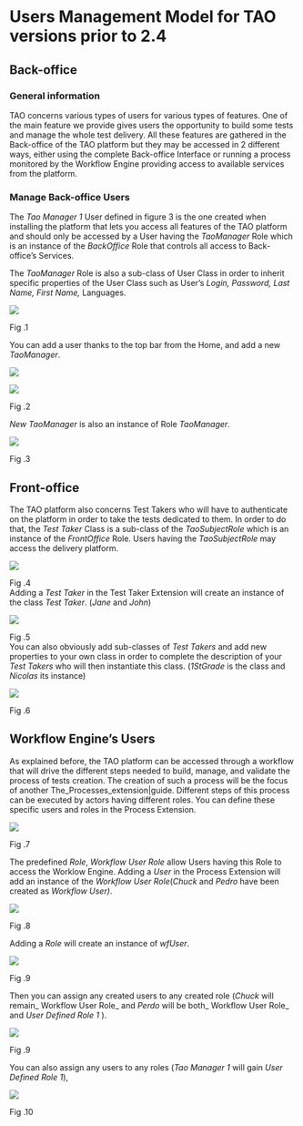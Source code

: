 <!--
created_at: '2011-03-17 15:21:34'
updated_at: '2013-03-13 13:00:17'
authors:
    - 'Jérôme Bogaerts'
tags:
    - 'Users Management Model'
-->

Users Management Model for TAO versions prior to 2.4
====================================================



Back-office
-----------

### General information

TAO concerns various types of users for various types of features. One of the main feature we provide gives users the opportunity to build some tests and manage the whole test delivery. All these features are gathered in the Back-office of the TAO platform but they may be accessed in 2 different ways, either using the complete Back-office Interface or running a process monitored by the Workflow Engine providing access to available services from the platform.

### Manage Back-office Users

The *Tao Manager 1* User defined in figure 3 is the one created when installing the platform that lets you access all features of the TAO platform and should only be accessed by a User having the *TaoManager* Role which is an instance of the *BackOffice* Role that controls all access to Back-office’s Services.<br/>

The *TaoManager* Role is also a sub-class of User Class in order to inherit specific properties of the User Class such as User’s *Login, Password, Last Name, First Name,* Languages.

![](http://forge.taotesting.com/attachments/277/role-whtoutInst.png)<br/>

Fig .1

You can add a user thanks to the top bar from the Home, and add a new *TaoManager*.

![](http://forge.taotesting.com/attachments/281/CompleteInterface.png)<br/>

![](http://forge.taotesting.com/attachments/282/AddUser2.png)<br/>

Fig .2

*New TaoManager* is also an instance of Role *TaoManager*.

![](http://forge.taotesting.com/attachments/284/role-addingNewManager.png)<br/>

Fig .3

Front-office
------------

The TAO platform also concerns Test Takers who will have to authenticate on the platform in order to take the tests dedicated to them. In order to do that, the *Test Taker* Class is a sub-class of the *TaoSubjectRole* which is an instance of the *FrontOffice* Role. Users having the *TaoSubjectRole* may access the delivery platform.

![](http://forge.taotesting.com/attachments/285/addTestTaker.png)<br/>

Fig .4\
Adding a *Test Taker* in the Test Taker Extension will create an instance of the class *Test Taker*. (*Jane* and *John*)

![](http://forge.taotesting.com/attachments/286/role-addingNewTestTaker.png)<br/>

Fig .5\
You can also obviously add sub-classes of *Test Takers* and add new properties to your own class in order to complete the description of your *Test Takers* who will then instantiate this class. (*1StGrade* is the class and *Nicolas* its instance)

![](http://forge.taotesting.com/attachments/287/role-addingNewTestTakerClass.png)<br/>

Fig .6

Workflow Engine’s Users
-----------------------

As explained before, the TAO platform can be accessed through a workflow that will drive the different steps needed to build, manage, and validate the process of tests creation. The creation of such a process will be the focus of another The_Processes_extension|guide. Different steps of this process can be executed by actors having different roles. You can define these specific users and roles in the Process Extension.

![](http://forge.taotesting.com/attachments/288/addRole.png)<br/>

Fig .7

The predefined *Role*, *Workflow* *User Role* allow Users having this Role to access the Worklow Engine. Adding a *User* in the Process Extension will add an instance of the *Workflow User Role*(*Chuck* and *Pedro* have been created as *Workflow User)*.

![](http://forge.taotesting.com/attachments/289/role-addingNewWfUser.png)<br/>

Fig .8

Adding a *Role* will create an instance of *wfUser*.

![](http://forge.taotesting.com/attachments/290/role-addingNewRole.png)<br/>

Fig .9

Then you can assign any created users to any created role (*Chuck* will remain_ Workflow User Role_ and *Perdo* will be both_ Workflow User Role_ and *User Defined Role 1* ).

![](http://forge.taotesting.com/attachments/291/role-assigningUserRole.png)<br/>

Fig .9

You can also assign any users to any roles (*Tao Manager 1* will gain *User Defined Role 1*),

![](http://forge.taotesting.com/attachments/292/role-assigningManagerToRole.png)<br/>

Fig .10


